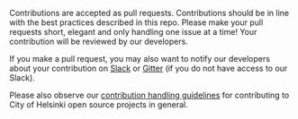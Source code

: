 Contributions are accepted as pull requests.  Contributions should be in line with 
the best practices described in this repo.
Please make your pull requests short, elegant and only handling one
issue at a time! Your contribution will be reviewed by our developers.
 
If you make a pull request, you may also want to notify our developers about your contribution on [Slack](https://helsinkicity.slack.com/archives/C0BU7N5PG) or 
[Gitter](https://gitter.im/City-of-Helsinki/heldev) (if you do not have access to our Slack).
 
Please also observe our [contribution handling guidelines](../accepting-contributions.md) for contributing to City of Helsinki open source projects in general.
